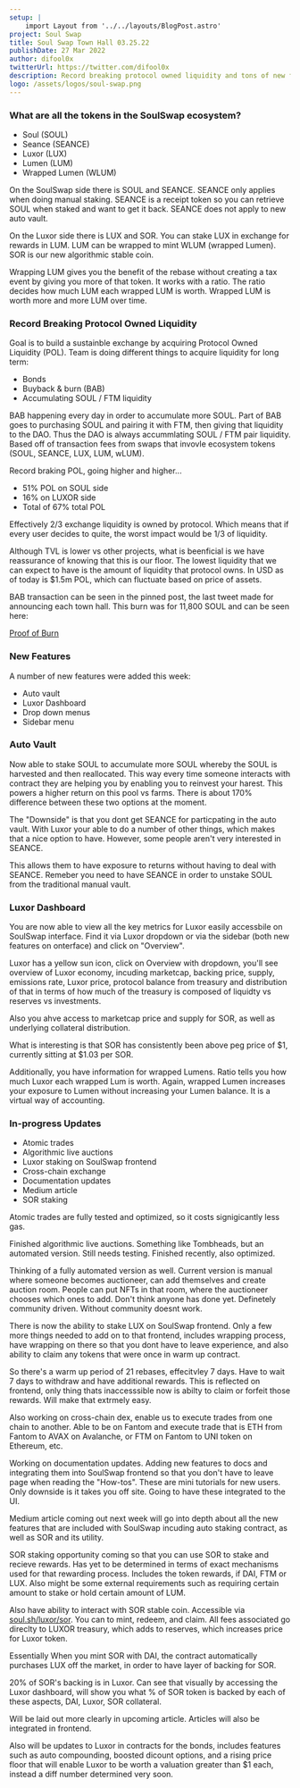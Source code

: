```yaml
---
setup: |
    import Layout from '../../layouts/BlogPost.astro'
project: Soul Swap
title: Soul Swap Town Hall 03.25.22
publishDate: 27 Mar 2022
author: difool0x
twitterUrl: https://twitter.com/difool0x
description: Record breaking protocol owned liquidity and tons of new features and updates! Get the download on this week's Soul Swap town hall!
logo: /assets/logos/soul-swap.png
---
```


### What are all the tokens in the SoulSwap ecosystem?

-   Soul (SOUL)
-   Seance (SEANCE)
-   Luxor (LUX)
-   Lumen (LUM)
-   Wrapped Lumen (WLUM)

On the SoulSwap side there is SOUL and SEANCE. SEANCE only applies when doing manual staking. SEANCE is a receipt token so you can retrieve SOUL when staked and want to get it back. SEANCE does not apply to new auto vault.

On the Luxor side there is LUX and SOR. You can stake LUX in exchange for rewards in LUM. LUM can be wrapped to mint WLUM (wrapped Lumen). SOR is our new algorithmic stable coin.

Wrapping LUM gives you the benefit of the rebase without creating a tax event by giving you more of that token. It works with a ratio. The ratio decides how much LUM each wrapped LUM is worth. Wrapped LUM is worth more and more LUM over time.

### Record Breaking Protocol Owned Liquidity

Goal is to build a sustainble exchange by acquiring Protocol Owned Liquidity (POL).
Team is doing different things to acquire liquidity for long term:

-   Bonds
-   Buyback & burn (BAB)
-   Accumulating SOUL / FTM liquidity

BAB happening every day in order to accumulate more SOUL. Part of BAB goes to purchasing SOUL and pairing it with FTM, then giving that liquidity to the DAO. Thus the DAO is always accummlating SOUL / FTM pair liquidity. Based off of transaction fees from swaps that invovle ecosystem tokens (SOUL, SEANCE, LUX, LUM, wLUM).

Record braking POL, going higher and higher...

-   51% POL on SOUL side
-   16% on LUXOR side
-   Total of 67% total POL

Effectively 2/3 exchange liquidity is owned by protocol. Which means that if every user decides to quite, the worst impact would be 1/3 of liquidity.

Although TVL is lower vs other projects, what is beenficial is we have reassurance of knowing that this is our floor. The lowest liquidity that we can expect to have is the amount of liquidity that protocol owns. In USD as of today is $1.5m POL, which can fluctuate based on price of assets.

BAB transaction can be seen in the pinned post, the last tweet made for announcing each town hall. This burn was for 11,800 SOUL and can be seen here:

[Proof of Burn](https://ftmscan.com/tx/0xc0d074220f420ffff8ccd0d747dfee7a2388901343049722d74ff51da1e488d1)

### New Features

A number of new features were added this week:

-   Auto vault
-   Luxor Dashboard
-   Drop down menus
-   Sidebar menu

### Auto Vault

Now able to stake SOUL to accumulate more SOUL whereby the SOUL is harvested and then reallocated. This way every time someone interacts with contract they are helping you by enabling you to reinvest your harest. This powers a higher return on this pool vs farms. There is about 170% difference between these two options at the moment.

The "Downside" is that you dont get SEANCE for particpating in the auto vault. With Luxor your able to do a number of other things, which makes that a nice option to have. However, some people aren't very interested in SEANCE.

This allows them to have exposure to returns without having to deal with SEANCE. Remeber you need to have SEANCE in order to unstake SOUL from the traditional manual vault.

### Luxor Dashboard

You are now able to view all the key metrics for Luxor easily accessbile on SoulSwap interface. Find it via Luxor dropdown or via the sidebar (both new features on onterface) and click on "Overview".

Luxor has a yellow sun icon, click on Overview with dropdown, you'll see overview of Luxor economy, incuding marketcap, backing price, supply, emissions rate, Luxor price, protocol balance from treasury and distribution of that in terms of how much of the treasury is composed of liquidty vs reserves vs investments.

Also you ahve access to marketcap price and supply for SOR, as well as underlying collateral distribution.

What is interesting is that SOR has consistently been above peg price of $1, currently sitting at $1.03 per SOR.

Additionally, you have information for wrapped Lumens. Ratio tells you how much Luxor each wrapped Lum is worth. Again, wrapped Lumen increases your exposure to Lumen without increasing your Lumen balance. It is a virtual way of accounting.

### In-progress Updates

-   Atomic trades
-   Algorithmic live auctions
-   Luxor staking on SoulSwap frontend
-   Cross-chain exchange
-   Documentation updates
-   Medium article
-   SOR staking

Atomic trades are fully tested and optimized, so it costs signigicantly less gas.

Finished algorithmic live auctions. Something like Tombheads, but an automated version. Still needs testing. Finished recently, also optimized.

Thinking of a fully automated version as well. Current version is manual where someone becomes auctioneer, can add themselves and create auction room. People can put NFTs in that room, where the auctioneer chooses which ones to add. Don't think anyone has done yet. Definetely community driven. Without community doesnt work.

There is now the ability to stake LUX on SoulSwap frontend. Only a few more things needed to add on to that frontend, includes wrapping process, have wrapping on there so that you dont have to leave experience, and also ability to claim any tokens that were once in warm up contract.

So there's a warm up period of 21 rebases, effecitvley 7 days. Have to wait 7 days to withdraw and have additional rewards. This is reflected on frontend, only thing thats inaccesssible now is abilty to claim or forfeit those rewards. Will make that extrmely easy.

Also working on cross-chain dex, enable us to execute trades from one chain to another. Able to be on Fantom and execute trade that is ETH from Fantom to AVAX on Avalanche, or FTM on Fantom to UNI token on Ethereum, etc.

Working on documentation updates. Adding new features to docs and integrating them into SoulSwap frontend so that you don't have to leave page when reading the "How-tos". These are mini tutorials for new users. Only downside is it takes you off site. Going to have these integrated to the UI.

Medium article coming out next week will go into depth about all the new features that are included with SoulSwap incuding auto staking contract, as well as SOR and its utility.

SOR staking opportunity coming so that you can use SOR to stake and recieve rewards. Has yet to be determined in terms of exact mechanisms used for that rewarding process. Includes the token rewards, if DAI, FTM or LUX. Also might be some external requirements such as requiring certain amount to stake or hold certain amount of LUM.

Also have ability to interact with SOR stable coin. Accessible via [soul.sh/luxor/sor](soul.sh/luxor/sor). You can to mint, redeem, and claim. All fees associated go direclty to LUXOR treasury, which adds to reserves, which increases price for Luxor token.

Essentially When you mint SOR with DAI, the contract automatically purchases LUX off the market, in order to have layer of backing for SOR.

20% of SOR's backing is in Luxor. Can see that visually by accessing the Luxor dashboard, will show you what % of SOR token is backed by each of these aspects, DAI, Luxor, SOR collateral.

Will be laid out more clearly in upcoming article. Articles will also be integrated in frontend.

Also will be updates to Luxor in contracts for the bonds, includes features such as auto compounding, boosted dicount options, and a rising price floor that will enable Luxor to be worth a valuation greater than $1 each, instead a diff number determined very soon.
